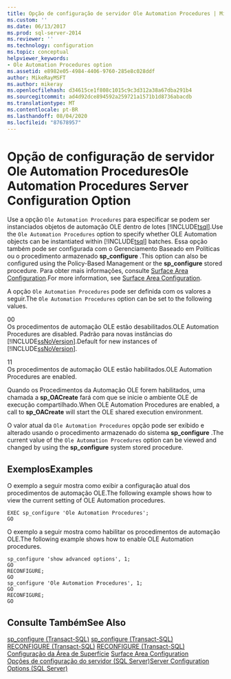 ```yaml
---
title: Opção de configuração de servidor Ole Automation Procedures | Microsoft Docs
ms.custom: ''
ms.date: 06/13/2017
ms.prod: sql-server-2014
ms.reviewer: ''
ms.technology: configuration
ms.topic: conceptual
helpviewer_keywords:
- Ole Automation Procedures option
ms.assetid: e8982e05-4984-4406-9760-285e8c028ddf
author: MikeRayMSFT
ms.author: mikeray
ms.openlocfilehash: d34615ce1f808c1015c9c3d312a38a67dba291b4
ms.sourcegitcommit: ad4d92dce894592a259721a1571b1d8736abacdb
ms.translationtype: MT
ms.contentlocale: pt-BR
ms.lasthandoff: 08/04/2020
ms.locfileid: "87678957"
---
```

# <a name="ole-automation-procedures-server-configuration-option"></a><span data-ttu-id="28807-102">Opção de configuração de servidor Ole Automation Procedures</span><span class="sxs-lookup"><span data-stu-id="28807-102">Ole Automation Procedures Server Configuration Option</span></span>
  <span data-ttu-id="28807-103">Use a opção `Ole Automation Procedures` para especificar se podem ser instanciados objetos de automação OLE dentro de lotes [!INCLUDE[tsql](../../includes/tsql-md.md)].</span><span class="sxs-lookup"><span data-stu-id="28807-103">Use the `Ole Automation Procedures` option to specify whether OLE Automation objects can be instantiated within [!INCLUDE[tsql](../../includes/tsql-md.md)] batches.</span></span> <span data-ttu-id="28807-104">Essa opção também pode ser configurada com o Gerenciamento Baseado em Políticas ou o procedimento armazenado **sp_configure** .</span><span class="sxs-lookup"><span data-stu-id="28807-104">This option can also be configured using the Policy-Based Management or the **sp_configure** stored procedure.</span></span> <span data-ttu-id="28807-105">Para obter mais informações, consulte [Surface Area Configuration](../../relational-databases/security/surface-area-configuration.md).</span><span class="sxs-lookup"><span data-stu-id="28807-105">For more information, see [Surface Area Configuration](../../relational-databases/security/surface-area-configuration.md).</span></span>  
  
 <span data-ttu-id="28807-106">A opção `Ole Automation Procedures` pode ser definida com os valores a seguir.</span><span class="sxs-lookup"><span data-stu-id="28807-106">The `Ole Automation Procedures` option can be set to the following values.</span></span>  
  
 <span data-ttu-id="28807-107">0</span><span class="sxs-lookup"><span data-stu-id="28807-107">0</span></span>  
 <span data-ttu-id="28807-108">Os procedimentos de automação OLE estão desabilitados.</span><span class="sxs-lookup"><span data-stu-id="28807-108">OLE Automation Procedures are disabled.</span></span> <span data-ttu-id="28807-109">Padrão para novas instâncias do [!INCLUDE[ssNoVersion](../../includes/ssnoversion-md.md)].</span><span class="sxs-lookup"><span data-stu-id="28807-109">Default for new instances of [!INCLUDE[ssNoVersion](../../includes/ssnoversion-md.md)].</span></span>  
  
 <span data-ttu-id="28807-110">1</span><span class="sxs-lookup"><span data-stu-id="28807-110">1</span></span>  
 <span data-ttu-id="28807-111">Os procedimentos de automação OLE estão habilitados.</span><span class="sxs-lookup"><span data-stu-id="28807-111">OLE Automation Procedures are enabled.</span></span>  
  
 <span data-ttu-id="28807-112">Quando os Procedimentos da Automação OLE forem habilitados, uma chamada a **sp_OACreate** fará com que se inicie o ambiente OLE de execução compartilhado.</span><span class="sxs-lookup"><span data-stu-id="28807-112">When OLE Automation Procedures are enabled, a call to **sp_OACreate** will start the OLE shared execution environment.</span></span>  
  
 <span data-ttu-id="28807-113">O valor atual da `Ole Automation Procedures` opção pode ser exibido e alterado usando o procedimento armazenado do sistema **sp_configure** .</span><span class="sxs-lookup"><span data-stu-id="28807-113">The current value of the `Ole Automation Procedures` option can be viewed and changed by using the **sp_configure** system stored procedure.</span></span>  
  
## <a name="examples"></a><span data-ttu-id="28807-114">Exemplos</span><span class="sxs-lookup"><span data-stu-id="28807-114">Examples</span></span>  
 <span data-ttu-id="28807-115">O exemplo a seguir mostra como exibir a configuração atual dos procedimentos de automação OLE.</span><span class="sxs-lookup"><span data-stu-id="28807-115">The following example shows how to view the current setting of OLE Automation procedures.</span></span>  
  
```  
EXEC sp_configure 'Ole Automation Procedures';  
GO  
```  
  
 <span data-ttu-id="28807-116">O exemplo a seguir mostra como habilitar os procedimentos de automação OLE.</span><span class="sxs-lookup"><span data-stu-id="28807-116">The following example shows how to enable OLE Automation procedures.</span></span>  
  
```  
sp_configure 'show advanced options', 1;  
GO  
RECONFIGURE;  
GO  
sp_configure 'Ole Automation Procedures', 1;  
GO  
RECONFIGURE;  
GO  
```  
  
## <a name="see-also"></a><span data-ttu-id="28807-117">Consulte Também</span><span class="sxs-lookup"><span data-stu-id="28807-117">See Also</span></span>  
 <span data-ttu-id="28807-118">[sp_configure &#40;Transact-SQL&#41;](/sql/relational-databases/system-stored-procedures/sp-configure-transact-sql) </span><span class="sxs-lookup"><span data-stu-id="28807-118">[sp_configure &#40;Transact-SQL&#41;](/sql/relational-databases/system-stored-procedures/sp-configure-transact-sql) </span></span>  
 <span data-ttu-id="28807-119">[RECONFIGURE &#40;Transact-SQL&#41;](/sql/t-sql/language-elements/reconfigure-transact-sql) </span><span class="sxs-lookup"><span data-stu-id="28807-119">[RECONFIGURE &#40;Transact-SQL&#41;](/sql/t-sql/language-elements/reconfigure-transact-sql) </span></span>  
 <span data-ttu-id="28807-120">[Configuração da Área de Superfície](../../relational-databases/security/surface-area-configuration.md) </span><span class="sxs-lookup"><span data-stu-id="28807-120">[Surface Area Configuration](../../relational-databases/security/surface-area-configuration.md) </span></span>  
 [<span data-ttu-id="28807-121">Opções de configuração do servidor &#40;SQL Server&#41;</span><span class="sxs-lookup"><span data-stu-id="28807-121">Server Configuration Options &#40;SQL Server&#41;</span></span>](server-configuration-options-sql-server.md)  
  
  
